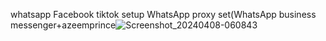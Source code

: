 whatsapp
Facebook
tiktok
setup WhatsApp proxy set(WhatsApp business
messenger+azeemprince![Screenshot_20240408-060843](https://github.com/Azeemprince655/congenial-octo-journey/assets/166347843/15e05ecb-e5cd-4be3-be5e-b5a2212ef99c)

